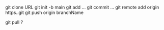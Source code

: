 git clone URL
git init -b main
git add ...
git commit ...
git remote add origin https..git
git push origin branchName

git pull ?
